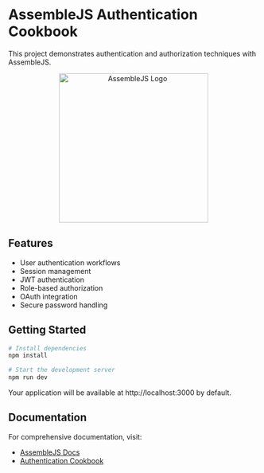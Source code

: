 # AssembleJS Authentication Cookbook

This project demonstrates authentication and authorization techniques with AssembleJS.

<p align="center">
  <img
    src="https://assemblejs.com/logo.png"
    alt="AssembleJS Logo"
    width="300"
  />
</p>

## Features

- User authentication workflows
- Session management
- JWT authentication
- Role-based authorization
- OAuth integration
- Secure password handling

## Getting Started

```bash
# Install dependencies
npm install

# Start the development server
npm run dev
```

Your application will be available at http://localhost:3000 by default.

## Documentation

For comprehensive documentation, visit:
- [AssembleJS Docs](https://assemblejs.com/docs)
- [Authentication Cookbook](https://assemblejs.com/docs/cookbook/authentication)

